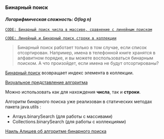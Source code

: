 ### Бинарный поиск   
#### _Логарифмическая cложность: O(log n)_

[`CODE: Бинарный поиск числа в массиве, сравнение с линейным поиском`](../binarySearch/IntArrayBinarySearch.java
)

[`CODE: Линейный и Бинарный поиск строки в коллекции`](../binarySearch/StringCollectionBinarySearch.java)

> Бинарный поиск работает только в том случае, если список отсортирован. Например, имена в телефонной книге хранятся в алфавитном порядке, и вы можете воспользоваться бинарным поиском. А что произойдет, если имена не будут отсортированы?

[Бинарный поиск](https://www.baeldung.com/java-binary-search) возвращает индекс элемента в коллекции.

[Визуальное представление алгоритма](https://www.cs.usfca.edu/~galles/visualization/Search.html)

Можно использовать как для нахождения **числа**, так и **строки**.

Алгоритм бинарного поиска уже реализован в статических методах пакета java.utils : 
- Arrays.binarySearch (для работы с массивами)
- Collections.binarySearch (для работы с коллекциями)

[Наиль Алишев об алгоритме бинарного поиска](https://youtu.be/074rf3JuLiE)
